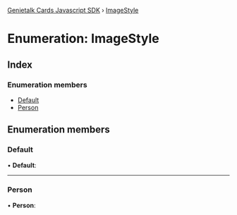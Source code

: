 [Genietalk Cards Javascript SDK](../README.md) › [ImageStyle](imagestyle.md)

# Enumeration: ImageStyle

## Index

### Enumeration members

* [Default](imagestyle.md#default)
* [Person](imagestyle.md#person)

## Enumeration members

###  Default

• **Default**:

___

###  Person

• **Person**:
